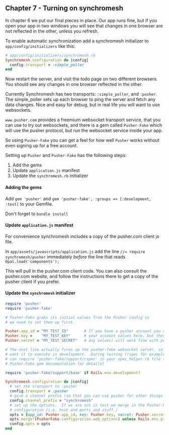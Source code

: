 ## Chapter 7 - Turning on synchromesh

In chapter 6 we put our final pieces in place.  Our app runs fine, but if you open your app in two windows you will see that
changes in one browser are not reflected in the other, unless you refresh.

To enable automatic synchronization add a synchromesh initializer to `app/config/initializers` like this:

```ruby
# app/config/initializers/synchromesh.rb
Synchromesh.configuration do |config|
  config.transport = :simple_poller
end
```

Now restart the server, and visit the todo page on two different browsers.  You should see any changes
in one browser reflected in the other.

Currently Synchromesh has two transports:  `:simple_poller`, and `:pusher`.  The simple_poller sets up each browser
to ping the server and fetch any data changes.  Nice and easy for debug, but in real life you will want to use
websockets.

`www.pusher.com` provides a freemium websocket transport service, that you can use to try out websockets, and there is
a gem called `Pusher-Fake` which will use the pusher protocol, but run the websocket service inside your app.  

So using `Pusher-Fake` you can get a feel for how well `Pusher` works without even signing up for a free account.

Setting up `Pusher` and `Pusher-Fake` has the following steps:

1. Add the gems
2. Update `application.js` manifest
3. Update the `synchromesh.rb` initializer

#### Adding the gems

Add `gem 'pusher'` and `gem 'pusher-fake', :groups => [:development, :test]` to your Gemfile.

Don't forget to `bundle install`

#### Update `application.js` manifest

For convenience synchromesh includes a copy of the pusher.com client js file.

In `app/assets/javascripts/application.js` add the line `//= require synchromesh/pusher` immediately *before* the line that reads `Opal.load('components');`

This will pull in the pusher.com client code.  You can also consult the pusher.com website, and follow the instructions there to get a copy of the pusher client if you prefer.

#### Update the `synchromesh` initializer

```ruby
require 'pusher'
require 'pusher-fake'

# Pusher-Fake grabs its initial values from the Pusher config so
# we need to set them up first.

Pusher.app_id = "MY_TEST_ID"       # If you have a pusher account you can put
Pusher.key =    "MY_TEST_KEY"      # your account values here, but these (or
Pusher.secret = "MY_TEST_SECRET"   # any values) will work fine with pusher-fake

# The next line actually fires up the pusher-fake websocket server, so we only
# want it to execute in development.  During testing (rspec for example) you
# can require 'pusher-fake/support/rspec' in your spec_helper.rb file (see the
# Pusher-Fake gem documentation for details)

require 'pusher-fake/support/base' if Rails.env.development?

Synchromesh.configuration do |config|
  # set the transport to :pusher
  config.transport = :pusher
  # give a channel prefix (so that you can use pusher for other things too)
  config.channel_prefix = "synchromesh"
  # set up the options.  If we are not in test we merge in the Pusher-Fake
  # configuration (i.e. host and ports and stuff.)
  opts = {app_id: Pusher.app_id, key: Pusher.key, secret: Pusher.secret}
  opts.merge!(PusherFake.configuration.web_options) unless Rails.env.production?
  config.opts = opts
end
```
